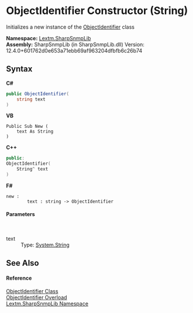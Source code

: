 # ObjectIdentifier Constructor (String)
 

Initializes a new instance of the <a href="T_Lextm_SharpSnmpLib_ObjectIdentifier">ObjectIdentifier</a> class

**Namespace:**&nbsp;<a href="N_Lextm_SharpSnmpLib">Lextm.SharpSnmpLib</a><br />**Assembly:**&nbsp;SharpSnmpLib (in SharpSnmpLib.dll) Version: 12.4.0+601762d0e653a71ebb69af963204dfbfb6c26b74

## Syntax

**C#**<br />
``` C#
public ObjectIdentifier(
	string text
)
```

**VB**<br />
``` VB
Public Sub New ( 
	text As String
)
```

**C++**<br />
``` C++
public:
ObjectIdentifier(
	String^ text
)
```

**F#**<br />
``` F#
new : 
        text : string -> ObjectIdentifier
```


#### Parameters
&nbsp;<dl><dt>text</dt><dd>Type: <a href="https://docs.microsoft.com/dotnet/api/system.string" target="_blank" rel="noopener noreferrer">System.String</a><br /></dd></dl>

## See Also


#### Reference
<a href="T_Lextm_SharpSnmpLib_ObjectIdentifier">ObjectIdentifier Class</a><br /><a href="Overload_Lextm_SharpSnmpLib_ObjectIdentifier__ctor">ObjectIdentifier Overload</a><br /><a href="N_Lextm_SharpSnmpLib">Lextm.SharpSnmpLib Namespace</a><br />